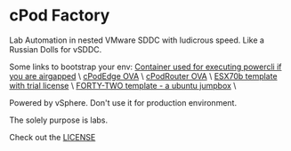 # cPod Factory
Lab Automation in nested VMware SDDC with ludicrous speed.
Like a Russian Dolls for vSDDC.

Some links to bootstrap your env:
[Container used for executing powercli if you are airgapped](https://bucket-garage.s3.eu-central-1.amazonaws.com/powercli-container.tar.gz) \\
[cPodEdge OVA](https://bucket-garage.s3.eu-central-1.amazonaws.com/template-cPodEdge-20200909.ova.gz) \\
[cPodRouter OVA](https://bucket-garage.s3.eu-central-1.amazonaws.com/template-cPodRouter-20200909.ova.gz) \\
[ESX70b template with trial license](https://bucket-garage.s3.eu-central-1.amazonaws.com/template-ESX70b-20200909.ova.gz) \\
[FORTY-TWO template -  a ubuntu jumpbox](https://bucket-garage.s3.eu-central-1.amazonaws.com/template-FORTY-TWO.ova) \\


Powered by vSphere. Don't use it for production environment.

The solely purpose is labs.

Check out the [LICENSE](https://github.com/bdereims/cPodFactory/blob/master/LICENSE)

